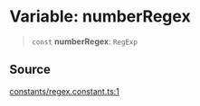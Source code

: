 # Variable: numberRegex

> `const` **numberRegex**: `RegExp`

## Source

[constants/regex.constant.ts:1](https://github.com/lehuygiang28/vnpay/blob/e5d2c2c4802c32c8fbad34e0595b2cfeb2281905/src/constants/regex.constant.ts#L1)
